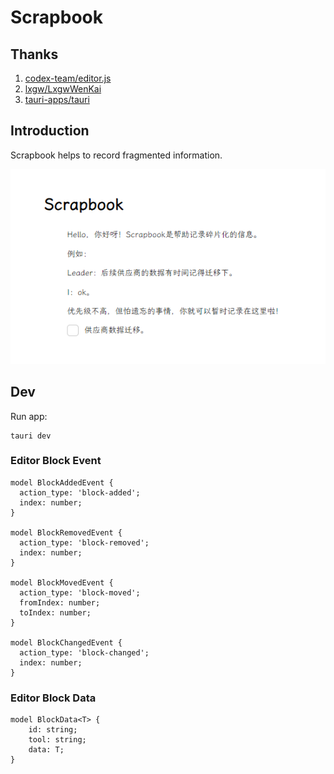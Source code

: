 # Scrapbook

## Thanks

1. [codex-team/editor.js](https://github.com/codex-team/editor.js)
2. [lxgw/LxgwWenKai](https://github.com/lxgw/LxgwWenKai)
3. [tauri-apps/tauri](https://github.com/tauri-apps/tauri)

## Introduction

Scrapbook helps to record fragmented information.

![](./asset/demo.png)

## Dev

Run app: 

```shell
tauri dev
```

### Editor Block Event

```text
model BlockAddedEvent {
  action_type: 'block-added';
  index: number;
}

model BlockRemovedEvent {
  action_type: 'block-removed';
  index: number;
}

model BlockMovedEvent {
  action_type: 'block-moved';
  fromIndex: number;
  toIndex: number;
}

model BlockChangedEvent {
  action_type: 'block-changed';
  index: number;
}
```

### Editor Block Data

```text
model BlockData<T> {
    id: string;
    tool: string;
    data: T;
}
```